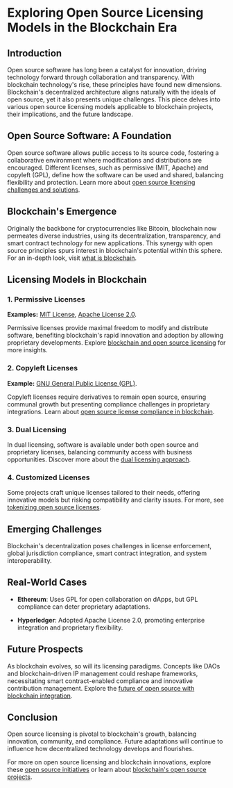 # Exploring Open Source Licensing Models in the Blockchain Era

## Introduction

Open source software has long been a catalyst for innovation, driving technology forward through collaboration and transparency. With blockchain technology's rise, these principles have found new dimensions. Blockchain's decentralized architecture aligns naturally with the ideals of open source, yet it also presents unique challenges. This piece delves into various open source licensing models applicable to blockchain projects, their implications, and the future landscape.

## Open Source Software: A Foundation

Open source software allows public access to its source code, fostering a collaborative environment where modifications and distributions are encouraged. Different licenses, such as permissive (MIT, Apache) and copyleft (GPL), define how the software can be used and shared, balancing flexibility and protection. Learn more about [open source licensing challenges and solutions](https://www.license-token.com/wiki/open-source-licensing-challenges-and-solutions).

## Blockchain's Emergence

Originally the backbone for cryptocurrencies like Bitcoin, blockchain now permeates diverse industries, using its decentralization, transparency, and smart contract technology for new applications. This synergy with open source principles spurs interest in blockchain's potential within this sphere. For an in-depth look, visit [what is blockchain](https://www.license-token.com/wiki/what-is-blockchain).

## Licensing Models in Blockchain

### 1. Permissive Licenses

**Examples:** [MIT License](https://opensource.org/licenses/MIT), [Apache License 2.0](https://www.apache.org/licenses/LICENSE-2.0).

Permissive licenses provide maximal freedom to modify and distribute software, benefiting blockchain's rapid innovation and adoption by allowing proprietary developments. Explore [blockchain and open source licensing](https://www.license-token.com/wiki/blockchain-and-open-source-licensing) for more insights.

### 2. Copyleft Licenses

**Example:** [GNU General Public License (GPL)](https://www.gnu.org/licenses/gpl-3.0.en.html).

Copyleft licenses require derivatives to remain open source, ensuring communal growth but presenting compliance challenges in proprietary integrations. Learn about [open source license compliance in blockchain](https://www.license-token.com/wiki/open-source-license-compliance-in-blockchain).

### 3. Dual Licensing

In dual licensing, software is available under both open source and proprietary licenses, balancing community access with business opportunities. Discover more about the [dual licensing approach](https://www.license-token.com/wiki/dual-licensing-approach).

### 4. Customized Licenses

Some projects craft unique licenses tailored to their needs, offering innovative models but risking compatibility and clarity issues. For more, see [tokenizing open source licenses](https://www.license-token.com/wiki/tokenizing-open-source-licenses).

## Emerging Challenges

Blockchain's decentralization poses challenges in license enforcement, global jurisdiction compliance, smart contract integration, and system interoperability.

## Real-World Cases

- **Ethereum**: Uses GPL for open collaboration on dApps, but GPL compliance can deter proprietary adaptations.
  
- **Hyperledger**: Adopted Apache License 2.0, promoting enterprise integration and proprietary flexibility.

## Future Prospects

As blockchain evolves, so will its licensing paradigms. Concepts like DAOs and blockchain-driven IP management could reshape frameworks, necessitating smart contract-enabled compliance and innovative contribution management. Explore the [future of open source with blockchain integration](https://www.license-token.com/wiki/the-future-of-open-source-with-blockchain-integration).

## Conclusion

Open source licensing is pivotal to blockchain's growth, balancing innovation, community, and compliance. Future adaptations will continue to influence how decentralized technology develops and flourishes.

For more on open source licensing and blockchain innovations, explore these [open source initiatives](https://opensource.com/resources/opensource-blockchain) or learn about [blockchain's open source projects](https://blockgeeks.com/guides/blockchain-open-source-projects/).